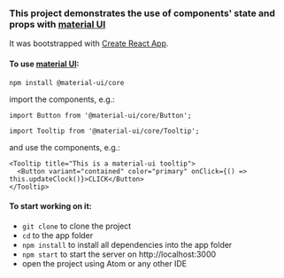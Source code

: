 ### This project demonstrates the use of components' state and props with [material UI](https://material-ui.com/)

It was bootstrapped with [Create React App](https://github.com/facebook/create-react-app).


#### To use [material UI](https://material-ui.com/):

`npm install @material-ui/core`

import the components, e.g.:

`import Button from '@material-ui/core/Button';`

`import Tooltip from '@material-ui/core/Tooltip';`

and use the components, e.g.:

    <Tooltip title="This is a material-ui tooltip">
      <Button variant="contained" color="primary" onClick={() => this.updateClock()}>CLICK</Button>
    </Tooltip>

#### To start working on it:
- `git clone` to clone the project
- `cd` to the app folder
- `npm install` to install all dependencies into the app folder
- `npm start` to start the server on http://localhost:3000
- open the project using Atom or any other IDE
